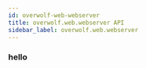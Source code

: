 ```yaml
---
id: overwolf-web-webserver
title: overwolf.web.webserver API
sidebar_label: overwolf.web.webserver
---
```


### hello